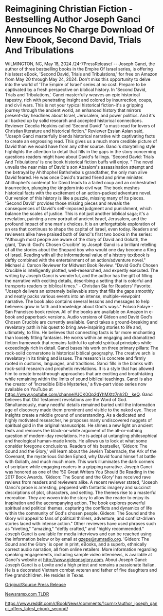 # Reimagining Christian Fiction - Bestselling Author Joseph Ganci Announces No Charge Download Of New Ebook, Second David, Trials And Tribulations

WILMINGTON, NC, May 18, 2024 /24-7PressRelease/ -- Joseph Ganci, the author of three bestselling books in the Empire Of Israel series, is offering his latest eBook, 'Second David, Trials and Tribulations,' for free on Amazon from May 20 through May 24, 2024. Don't miss this opportunity to delve into the world of 'The Empire of Israel' series at no cost.  Prepare to be captivated by a fresh perspective on biblical history. In 'Second David, Trials and Tribulations,' Ganci masterfully weaves an epic historical tapestry, rich with penetrating insight and colored by insurrection, coups, and civil wars. This is not your typical historical fiction-it's a gripping journey through the ancient world, an enhanced history that mirrors present-day headlines about Israel, Jerusalem, and power politics. And it's all backed up by solid research and accepted historical connections.  Reviewer Cecelia Hopkins called 'Second David' "a must-read for lovers of Christian literature and historical fiction." Reviewer Essian Asian said, "Joseph Ganci masterfully blends historical narrative with captivating facts to create an engrossing read. This gives us a much more credible picture of David than we would have from any other source. Ganci's storytelling style highlights the attention to detail that fills in the gaps in the story concerning questions readers might have about David's failings. 'Second David: Trials And Tribulations' is one book historical fiction buffs will enjoy. "  The novel unveils the near miss of David's son Absalom's assassination attempt and the betrayal by Ahithophel Bathsheba's grandfather, the only man alive David feared. He was once David's trusted friend and prime minister. Ahithophel's contempt for David leads to a failed coup and an orchestrated insurrection, plunging the kingdom into civil war.  The book meshes historical facts with the excitement of an action-packed adventure novel. Our version of this history is like a puzzle, missing many of its pieces. 'Second David' provides those missing pieces and reveals the consequences of David's self-imposed judgment and punishment, which balance the scales of justice.  This is not just another biblical saga; it's a revelation, painting a new portrait of ancient Israel, Jerusalem, and the profound impact of one man's choices. It is an unforgettable exploration of an era that continues to shape the capital of Israel, even today.  Readers and reviewers alike have praised both of Ganci's first two books in the series:  "Although most people are aware of the story of David and Goliath, the giant, 'David: God's Chosen Crucible' by Joseph Ganci is a brilliant retelling of all the stories about the Shepard boy who would one day become a King of Israel. Reading with all the informational value of a history textbook is deftly combined with the entertainment of an action/adventure novel." Michael J. Carson Reviewer for Midwest Book Review.  "David God's Chosen Crucible is intelligently plotted, well-researched, and expertly executed. The writing by Joseph Ganci is wonderful, and the author has the gift of filling the narrative with exciting details, describing a setting that is colorful and transports readers to biblical times." - Christian Sia for Readers' Favorite.  "Joseph delivers an extremely believable story that fills the gaps smoothly and neatly packs various events into an intense, multiple-viewpoint narrative. The book also contains several lessons and messages to help believers grow in faith and knowledge about God's ways." Foluso Falaye - San Francisco book review.  All of the books are available on Amazon in e-book and paperback versions. Audio versions of Gideon and David God's Chosen Crucible are currently available.  Ganci takes a ground-breaking and revelatory path in his quest to bring awe-inspiring stories to life and, ultimately, to film. He believes that connecting facts is far more enchanting than loosely fitting fantasies. He works within an engaging and dramatized fiction framework that remains faithful to uphold spiritual principles while exceedingly rich in detail.  Ganci bases his work on three primary pillars:  The rock-solid cornerstone is historical biblical geography.  The creative arch is revelatory in its timing and issues.  The research is concrete and firmly rooted in customs, languages, and traditions.  Ganci fills in the blanks with rock-solid research and prophetic revelations. It is a style that has allowed him to create breakthrough approaches that are exciting and breathtaking while remaining within the limits of sound biblical teachings.  Ganci is also the creator of 'Incredible Bible Mysteries,' a five-part video series now available on YouTube at https://www.youtube.com/channel/UCK0Op2dYhMXtz7nh2D__keQ.  Ganci believes that Old Testament revelations are the Word of God. Simultaneously, many needful details remained buried until the information age of discovery made them prominent and visible to the naked eye. These insights create a middle ground of understanding. As a dedicated and highly motivated researcher, he proposes many undiscovered nuggets of spiritual gold in the original manuscripts. He shines a new light on ancient texts and removes the black-or-white argument of the all-or-nothing question of modern-day revelations. He is adept at untangling philosophical and theological human-made knots. He allows us to look at what some consider foregone conclusions.  Readers of his bestseller, 'Gideon: The Sound and the Glory,' will learn about the Jewish Tabernacle, the Ark of the Covenant, the mysterious Golden Ephod, why David found himself at battle with Goliath, and much much more. This work illuminates the dark corners of scripture while engaging readers in a gripping narrative.  Joseph Ganci was honored as one of the '50 Great Writers You Should Be Reading in the 2017 Book Awards. 'Gideon: The Sound and the Glory' has received rave reviews from readers and reviewers alike. A recent reviewer stated, "Joseph Ganci's prose is arresting, peppered with fantastic imagery and succinct descriptions of plot, characters, and setting. The themes rise to a masterful recreation. They are woven into the story to allow the reader to enjoy its inspiration and the accompanying action. The book explores powerful spiritual and political themes, capturing the conflicts and dynamics of life within the community of God's chosen people. Gideon: The Sound and the Glory will appeal to fans of political thrillers, adventure, and conflict-driven stories laced with intense action." Other reviewers have used phrases such as "riveting," "amazing," "deftly crafted," and "highly recommended."  Joseph Ganci is available for media interviews and can be reached using the information below or by email at gzepe@rumradio.org. 'Gideon: The Sound and the Glory' is open in print, eBooks, and a superb, ethnically correct audio narration, all from online retailers.  More information regarding speaking engagements, including sample video interviews, is available at Ganci's website at http://www.gideonsglory.com.  About Joseph Ganci:  Joseph Ganci is a Levite and a high priest and remains a passionate Italian. He is a decorated Vietnam combat veteran and father of five daughters and five grandchildren. He resides in Texas. 

[Original/Source Press Release](https://www.24-7pressrelease.com/press-release/510950/reimagining-christian-fiction-bestselling-author-joseph-ganci-announces-no-charge-download-of-new-ebook-second-david-trials-and-tribulations)
                    

[Newsramp.com TLDR](None) 

https://www.reddit.com/r/BookNews/comments/1curnrx/author_joseph_ganci_offers_latest_ebook_second/